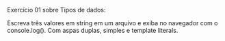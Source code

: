 Exercício 01 sobre Tipos de dados:


Escreva três valores em string em um arquivo e exiba no navegador com o console.log().
Com aspas duplas, simples e template literals.